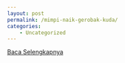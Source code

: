 ```yaml
---
layout: post
permalink: /mimpi-naik-gerobak-kuda/
categories:
    - Uncategorized
---
```


[Baca Selengkapnya](/10)